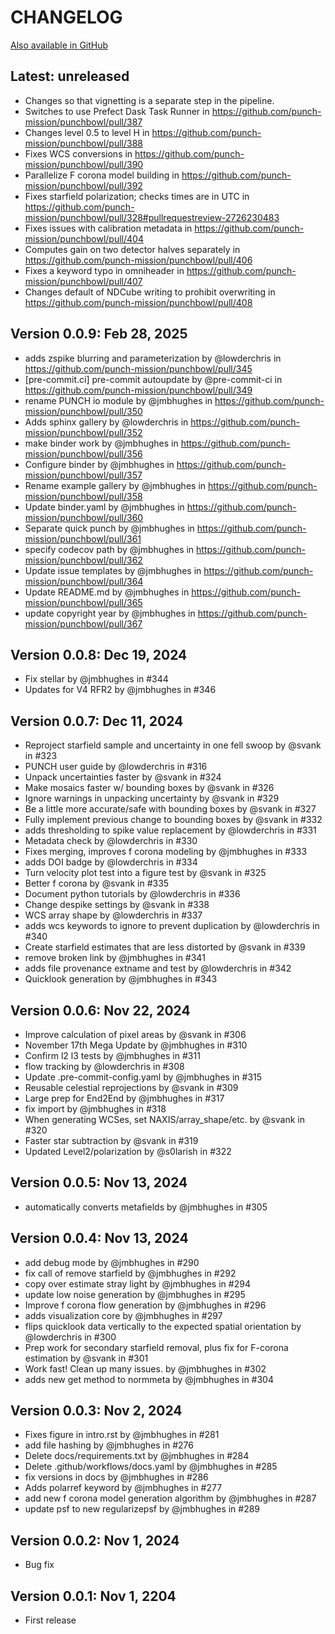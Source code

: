 # CHANGELOG

[Also available in GitHub](https://github.com/punch-mission/punchbowl/releases)

## Latest: unreleased

- Changes so that vignetting is a separate step in the pipeline.
- Switches to use Prefect Dask Task Runner in https://github.com/punch-mission/punchbowl/pull/387
- Changes level 0.5 to level H in https://github.com/punch-mission/punchbowl/pull/388
- Fixes WCS conversions in https://github.com/punch-mission/punchbowl/pull/390
- Parallelize F corona model building in https://github.com/punch-mission/punchbowl/pull/392
- Fixes starfield polarization; checks times are in UTC in https://github.com/punch-mission/punchbowl/pull/328#pullrequestreview-2726230483
- Fixes issues with calibration metadata in https://github.com/punch-mission/punchbowl/pull/404
- Computes gain on two detector halves separately in https://github.com/punch-mission/punchbowl/pull/406
- Fixes a keyword typo in omniheader in https://github.com/punch-mission/punchbowl/pull/407
- Changes default of NDCube writing to prohibit overwriting in https://github.com/punch-mission/punchbowl/pull/408

## Version 0.0.9: Feb 28, 2025

* adds zspike blurring and parameterization by @lowderchris in https://github.com/punch-mission/punchbowl/pull/345
* [pre-commit.ci] pre-commit autoupdate by @pre-commit-ci in https://github.com/punch-mission/punchbowl/pull/349
* rename PUNCH io module by @jmbhughes in https://github.com/punch-mission/punchbowl/pull/350
* Adds sphinx gallery by @lowderchris in https://github.com/punch-mission/punchbowl/pull/352
* make binder work by @jmbhughes in https://github.com/punch-mission/punchbowl/pull/356
* Configure binder by @jmbhughes in https://github.com/punch-mission/punchbowl/pull/357
* Rename example gallery by @jmbhughes in https://github.com/punch-mission/punchbowl/pull/358
* Update binder.yaml by @jmbhughes in https://github.com/punch-mission/punchbowl/pull/360
* Separate quick punch by @jmbhughes in https://github.com/punch-mission/punchbowl/pull/361
* specify codecov path by @jmbhughes in https://github.com/punch-mission/punchbowl/pull/362
* Update issue templates by @jmbhughes in https://github.com/punch-mission/punchbowl/pull/364
* Update README.md by @jmbhughes in https://github.com/punch-mission/punchbowl/pull/365
* update copyright year by @jmbhughes in https://github.com/punch-mission/punchbowl/pull/367

## Version 0.0.8: Dec 19, 2024

- Fix stellar by @jmbhughes in #344
- Updates for V4 RFR2 by @jmbhughes in #346

## Version 0.0.7: Dec 11, 2024

- Reproject starfield sample and uncertainty in one fell swoop by @svank in #323
- PUNCH user guide by @lowderchris in #316
- Unpack uncertainties faster by @svank in #324
- Make mosaics faster w/ bounding boxes by @svank in #326
- Ignore warnings in unpacking uncertainty by @svank in #329
- Be a little more accurate/safe with bounding boxes by @svank in #327
- Fully implement previous change to bounding boxes by @svank in #332
- adds thresholding to spike value replacement by @lowderchris in #331
- Metadata check by @lowderchris in #330
- Fixes merging, improves f corona modeling by @jmbhughes in #333
- adds DOI badge by @lowderchris in #334
- Turn velocity plot test into a figure test by @svank in #325
- Better f corona by @svank in #335
- Document python tutorials by @lowderchris in #336
- Change despike settings by @svank in #338
- WCS array shape by @lowderchris in #337
- adds wcs keywords to ignore to prevent duplication by @lowderchris in #340
- Create starfield estimates that are less distorted by @svank in #339
- remove broken link by @jmbhughes in #341
- adds file provenance extname and test by @lowderchris in #342
- Quicklook generation by @jmbhughes in #343

## Version 0.0.6: Nov 22, 2024

- Improve calculation of pixel areas by @svank in #306
- November 17th Mega Update by @jmbhughes in #310
- Confirm l2 l3 tests by @jmbhughes in #311
- flow tracking by @lowderchris in #308
- Update .pre-commit-config.yaml by @jmbhughes in #315
- Reusable celestial reprojections by @svank in #309
- Large prep for End2End by @jmbhughes in #317
- fix import by @jmbhughes in #318
- When generating WCSes, set NAXIS/array_shape/etc. by @svank in #320
- Faster star subtraction by @svank in #319
- Updated Level2/polarization by @s0larish in #322

## Version 0.0.5: Nov 13, 2024

- automatically converts metafields by @jmbhughes in #305

## Version 0.0.4: Nov 13, 2024

- add debug mode by @jmbhughes in #290
- fix call of remove starfield by @jmbhughes in #292
- copy over estimate stray light by @jmbhughes in #294
- update low noise generation by @jmbhughes in #295
- Improve f corona flow generation by @jmbhughes in #296
- adds visualization core by @jmbhughes in #297
- flips quicklook data vertically to the expected spatial orientation by @lowderchris in #300
- Prep work for secondary starfield removal, plus fix for F-corona estimation by @svank in #301
- Work fast! Clean up many issues. by @jmbhughes in #302
- adds new get method to normmeta by @jmbhughes in #304

## Version 0.0.3: Nov 2, 2024

- Fixes figure in intro.rst by @jmbhughes in #281
- add file hashing by @jmbhughes in #276
- Delete docs/requirements.txt by @jmbhughes in #284
- Delete .github/workflows/docs.yaml by @jmbhughes in #285
- fix versions in docs by @jmbhughes in #286
- Adds polarref keyword by @jmbhughes in #277
- add new f corona model generation algorithm by @jmbhughes in #287
- update psf to new regularizepsf by @jmbhughes in #289

## Version 0.0.2: Nov 1, 2024

- Bug fix

## Version 0.0.1: Nov 1, 2204

- First release
